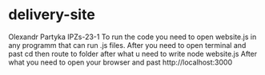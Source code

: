 # delivery-site
Olexandr Partyka IPZs-23-1 To run the code you need to open website.js in any programm that can run .js files. After you need to open terminal and past cd then route to folder after what u need to write node website.js
After what you need to open your browser and past http://localhost:3000
